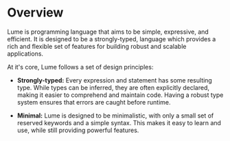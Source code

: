 # Overview

Lume is programming language that aims to be simple, expressive, and efficient. It is designed to be a strongly-typed, language which provides a rich and flexible set of features for building robust and scalable applications.

At it's core, Lume follows a set of design principles:

- **Strongly-typed:** Every expression and statement has some resulting type. While types can be inferred, they are often explicitly declared, making it easier to comprehend and maintain code. Having a robust type system ensures that errors are caught before runtime.

- **Minimal:** Lume is designed to be minimalistic, with only a small set of reserved keywords and a simple syntax. This makes it easy to learn and use, while still providing powerful features.
